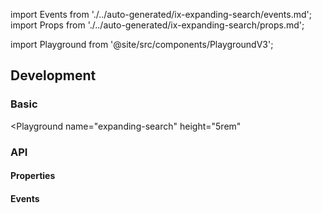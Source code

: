 import Events from './../auto-generated/ix-expanding-search/events.md';
import Props from './../auto-generated/ix-expanding-search/props.md';

import Playground from '@site/src/components/PlaygroundV3';

## Development

### Basic

<Playground
name="expanding-search"
height="5rem"
>
</Playground>

### API

#### Properties

<Props />

#### Events

<Events />
